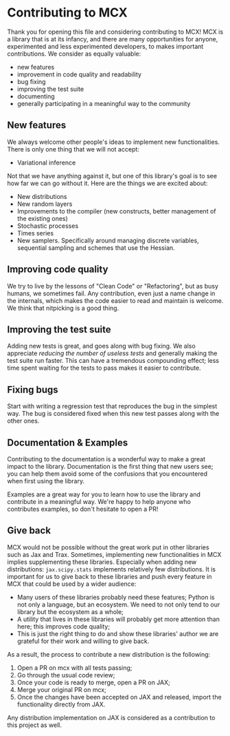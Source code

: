 # Contributing to MCX

Thank you for opening this file and considering contributing to MCX! MCX is a library that is at its infancy, and there are many opportunities for anyone, experimented and less experimented developers, to makes important contributions. We consider as equally valuable:

- new features
- improvement in code quality and readability
- bug fixing
- improving the test suite
- documenting
- generally participating in a meaningful way to the community

## New features

We always welcome other people's ideas to implement new functionalities. There is only one thing that we will not accept:

* Variational inference

Not that we have anything against it, but one of this library's goal is to see how far we can go without it. Here are the things we are excited about:

* New distributions 
* New random layers
* Improvements to the compiler (new constructs, better management of the existing ones)
* Stochastic processes
* Times series
* New samplers. Specifically around managing discrete variables, sequential sampling and schemes that use the Hessian.

## Improving code quality

We try to live by the lessons of "Clean Code" or "Refactoring", but as busy humans, we sometimes fail. Any contribution, even just a name change in the internals, which makes the code easier to read and maintain is welcome. We think that nitpicking is a good thing.

## Improving the test suite

Adding new tests is great, and goes along with bug fixing. We also appreciate *reducing the number of useless tests* and generally making the test suite run faster. This can have a tremendous compounding effect; less time spent waiting for the tests to pass makes it easier to contribute.

## Fixing bugs

Start with writing a regression test that reproduces the bug in the simplest way. The bug is considered fixed when this new test passes along with the other ones.

## Documentation & Examples

Contributing to the documentation is a wonderful way to make a great impact to the library. Documentation is the first thing that new users see; you can help them avoid some of the confusions that you encountered when first using the library.

Examples are a great way for you to learn how to use the library and contribute in a meaningful way. We're happy to help anyone who contributes examples, so don't hesitate to open a PR!

## Give back

MCX would not be possible without the great work put in other libraries such as Jax and Trax. Sometimes, implementing new functionalities in MCX implies supplementing these libraries. Especially when adding new distributions: `jax.scipy.stats` implements relatively few distributions. It is important for us to give back to these libraries and push every feature in MCX that could be used by a wider audience:

- Many users of these libraries probably need these features; Python is not only a language, but an ecosystem. We need to not only tend to our library but the ecosystem as a whole;
- A utility that lives in these libraries will probably get more attention than here; this improves code quality;
- This is just the right thing to do and show these libraries' author we are grateful for their work and willing to give back.

As a result, the process to contribute a new distribution is the following:

1. Open a PR on mcx with all tests passing;
2. Go through the usual code review;
3. Once your code is ready to merge, open a PR on JAX;
4. Merge your original PR on mcx;
5. Once the changes have been accepted on JAX and released, import the functionality directly from JAX.

Any distribution implementation on JAX is considered as a contribution to this project as well.
